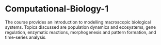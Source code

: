 # Computational-Biology-1
The course provides an introduction to modelling macroscopic biological systems. Topics discussed are population dynamics and ecosystems, gene regulation, enzymatic reactions, morphogenesis and pattern formation, and time-series analysis.
